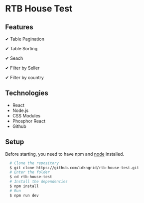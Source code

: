 # RTB House Test 

## Features
✔ Table Pagination

✔ Table Sorting 

✔ Seach

✔ Filter by Seller

✔ Filter by country

## Technologies 
- React
- Node.js
- CSS Modules
- Phosphor React
- Github

## Setup 
Before starting, you need to have npm and [node](https://nodejs.org/en/) installed.

```bash
  # Clone the repository
  $ git clone https://github.com/idkngrid/rtb-house-test.git
  # Enter the folder
  $ cd rtb-house-test
  # Install the dependencies
  $ npm install
  # Run 
  $ npm run dev
```